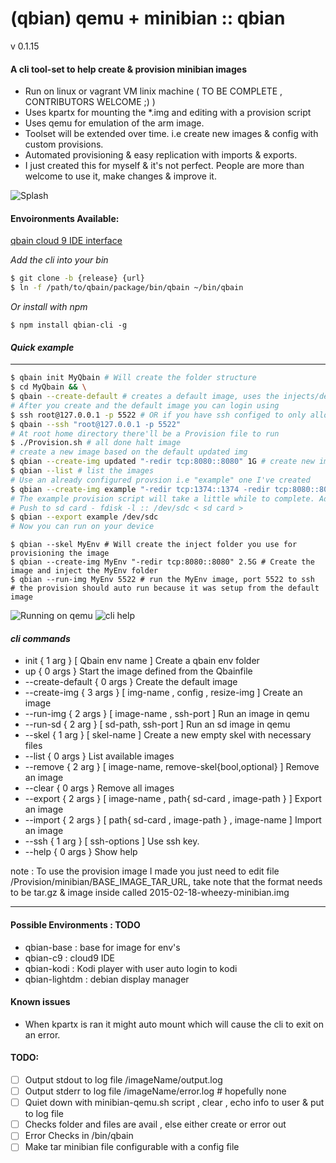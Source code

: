 # (qbian) qemu + minibian :: qbian

v 0.1.15

#### A cli tool-set to help create & provision minibian images

* Run on linux or vagrant VM linix machine ( TO BE COMPLETE , CONTRIBUTORS WELCOME ;) )
* Uses kpartx for mounting the *.img and editing with a provision script
* Uses qemu for emulation of the arm image.
* Toolset will be extended over time. i.e create new images & config with custom provisions.
* Automated provisioning & easy replication with imports & exports.
* I just created this for myself & it's not perfect. People are more than welcome to use it, make changes & improve it.

![Splash](https://raw.githubusercontent.com/trojanspike/qbian/images/qbian-raspflash.jpg "Splash image")

#### Envoironments Available:
[ qbain cloud 9 IDE interface ](https://github.com/trojanspike/qbian-cloud9)

_Add the cli into your bin_
```bash
$ git clone -b {release} {url}
$ ln -f /path/to/qbain/package/bin/qbain ~/bin/qbain
```
_Or install with npm_
```
$ npm install qbian-cli -g
```

#### _Quick example_

---
```bash
$ qbain init MyQbain # Will create the folder structure
$ cd MyQbain && \
$ qbain --create-default # creates a default image, uses the injects/default folder as injects
# After you create and the default image you can login using
$ ssh root@127.0.0.1 -p 5522 # OR if you have ssh configed to only allow ssh
$ qbain --ssh "root@127.0.0.1 -p 5522"
# At root home directory there'll be a Provision file to run
$ ./Provision.sh # all done halt image
# create a new image based on the default updated img
$ qbian --create-img updated "-redir tcp:8080::8080" 1G # create new images using the default img, Injects/updated folder required
$ qbian --list # list the images
# Use an already configured provsion i.e "example" one I've created
$ qbian --create-img example "-redir tcp:1374::1374 -redir tcp:8080::8080" 1G
# The example provision script will take a little while to complete. Add a user & password perdefined. add nvm & iojs with forever to run node. Add a quick express server & runs this at start up.
# Push to sd card - fdisk -l :: /dev/sdc < sd card >
$ qbian --export example /dev/sdc
# Now you can run on your device
```

```
$ qbian --skel MyEnv # Will create the inject folder you use for provisioning the image
$ qbian --create-img MyEnv "-redir tcp:8080::8080" 2.5G # Create the image and inject the MyEnv folder
$ qbian --run-img MyEnv 5522 # run the MyEnv image, port 5522 to ssh
# the provision should auto run because it was setup from the default image
```

![Running on qemu](/../images/run-img.png?raw=true "Running on qemu")
![cli help](/../images/help.png?raw=true "cli help")

#### _cli commands_
* init { 1 arg } [ Qbain env name ] Create a qbain env folder
* up { 0 args } Start the image defined from the Qbainfile
* --create-default { 0 args } Create the default image
* --create-img { 3 args } [ img-name , config , resize-img ] Create an image
* --run-img { 2 args } [ image-name , ssh-port ] Run an image in qemu
* --run-sd { 2 arg } [ sd-path, ssh-port ] Run an sd image in qemu
* --skel { 1 arg } [ skel-name ] Create a new empty skel with necessary files
* --list { 0 args } List available images
* --remove { 2 arg } [ image-name, remove-skel{bool,optional} ] Remove an image
* --clear { 0 args } Remove all images
* --export { 2 args } [ image-name , path{ sd-card , image-path } ] Export an image
* --import { 2 args } [ path{ sd-card , image-path } , image-name ] Import an image
* --ssh { 1 arg } [ ssh-options ] Use ssh key.
* --help { 0 args } Show help

note :
  To use the provision image I made you just need to edit file /Provision/minibian/BASE_IMAGE_TAR_URL,
  take note that the format needs to be tar.gz & image inside called 2015-02-18-wheezy-minibian.img

---

#### Possible Environments : TODO
* qbian-base : base for image for env's
* qbian-c9   : cloud9 IDE
* qbian-kodi : Kodi player with user auto login to kodi
* qbian-lightdm	:	debian display manager

#### Known issues
* When kpartx is ran it might auto mount which will cause the cli to exit on an error.

#### TODO:

- [ ] Output stdout to log file /imageName/output.log
- [ ] Output stderr to log file /imageName/error.log # hopefully none
- [ ] Quiet down with minibian-qemu.sh script , clear , echo info to user & put to log file
- [ ] Checks folder and files are avail , else either create or error out
- [ ] Error Checks in /bin/qbain
- [ ] Make tar minibian file configurable with a config file
